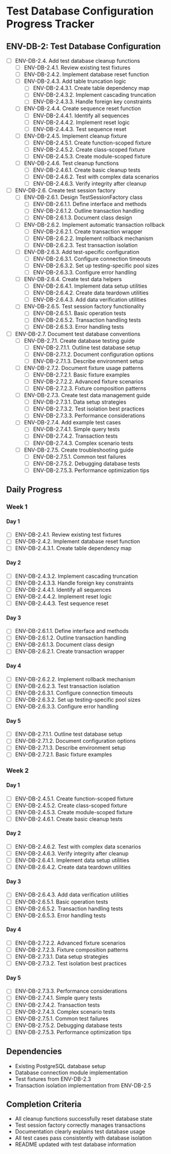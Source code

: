 # Test Database Configuration Progress Tracker

## ENV-DB-2: Test Database Configuration
- [ ] ENV-DB-2.4. Add test database cleanup functions
  - [ ] ENV-DB-2.4.1. Review existing test fixtures
  - [ ] ENV-DB-2.4.2. Implement database reset function
  - [ ] ENV-DB-2.4.3. Add table truncation logic
    - [ ] ENV-DB-2.4.3.1. Create table dependency map
    - [ ] ENV-DB-2.4.3.2. Implement cascading truncation
    - [ ] ENV-DB-2.4.3.3. Handle foreign key constraints
  - [ ] ENV-DB-2.4.4. Create sequence reset function
    - [ ] ENV-DB-2.4.4.1. Identify all sequences
    - [ ] ENV-DB-2.4.4.2. Implement reset logic
    - [ ] ENV-DB-2.4.4.3. Test sequence reset
  - [ ] ENV-DB-2.4.5. Implement cleanup fixture
    - [ ] ENV-DB-2.4.5.1. Create function-scoped fixture
    - [ ] ENV-DB-2.4.5.2. Create class-scoped fixture
    - [ ] ENV-DB-2.4.5.3. Create module-scoped fixture
  - [ ] ENV-DB-2.4.6. Test cleanup functions
    - [ ] ENV-DB-2.4.6.1. Create basic cleanup tests
    - [ ] ENV-DB-2.4.6.2. Test with complex data scenarios
    - [ ] ENV-DB-2.4.6.3. Verify integrity after cleanup

- [ ] ENV-DB-2.6. Create test session factory
  - [ ] ENV-DB-2.6.1. Design TestSessionFactory class
    - [ ] ENV-DB-2.6.1.1. Define interface and methods
    - [ ] ENV-DB-2.6.1.2. Outline transaction handling
    - [ ] ENV-DB-2.6.1.3. Document class design
  - [ ] ENV-DB-2.6.2. Implement automatic transaction rollback
    - [ ] ENV-DB-2.6.2.1. Create transaction wrapper
    - [ ] ENV-DB-2.6.2.2. Implement rollback mechanism
    - [ ] ENV-DB-2.6.2.3. Test transaction isolation
  - [ ] ENV-DB-2.6.3. Add test-specific configuration
    - [ ] ENV-DB-2.6.3.1. Configure connection timeouts
    - [ ] ENV-DB-2.6.3.2. Set up testing-specific pool sizes
    - [ ] ENV-DB-2.6.3.3. Configure error handling
  - [ ] ENV-DB-2.6.4. Create test data helpers
    - [ ] ENV-DB-2.6.4.1. Implement data setup utilities
    - [ ] ENV-DB-2.6.4.2. Create data teardown utilities
    - [ ] ENV-DB-2.6.4.3. Add data verification utilities
  - [ ] ENV-DB-2.6.5. Test session factory functionality
    - [ ] ENV-DB-2.6.5.1. Basic operation tests
    - [ ] ENV-DB-2.6.5.2. Transaction handling tests
    - [ ] ENV-DB-2.6.5.3. Error handling tests

- [ ] ENV-DB-2.7. Document test database conventions
  - [ ] ENV-DB-2.7.1. Create database testing guide
    - [ ] ENV-DB-2.7.1.1. Outline test database setup
    - [ ] ENV-DB-2.7.1.2. Document configuration options
    - [ ] ENV-DB-2.7.1.3. Describe environment setup
  - [ ] ENV-DB-2.7.2. Document fixture usage patterns
    - [ ] ENV-DB-2.7.2.1. Basic fixture examples
    - [ ] ENV-DB-2.7.2.2. Advanced fixture scenarios
    - [ ] ENV-DB-2.7.2.3. Fixture composition patterns
  - [ ] ENV-DB-2.7.3. Create test data management guide
    - [ ] ENV-DB-2.7.3.1. Data setup strategies
    - [ ] ENV-DB-2.7.3.2. Test isolation best practices
    - [ ] ENV-DB-2.7.3.3. Performance considerations
  - [ ] ENV-DB-2.7.4. Add example test cases
    - [ ] ENV-DB-2.7.4.1. Simple query tests
    - [ ] ENV-DB-2.7.4.2. Transaction tests
    - [ ] ENV-DB-2.7.4.3. Complex scenario tests
  - [ ] ENV-DB-2.7.5. Create troubleshooting guide
    - [ ] ENV-DB-2.7.5.1. Common test failures
    - [ ] ENV-DB-2.7.5.2. Debugging database tests
    - [ ] ENV-DB-2.7.5.3. Performance optimization tips

## Daily Progress
### Week 1
#### Day 1
- [ ] ENV-DB-2.4.1. Review existing test fixtures
- [ ] ENV-DB-2.4.2. Implement database reset function
- [ ] ENV-DB-2.4.3.1. Create table dependency map

#### Day 2
- [ ] ENV-DB-2.4.3.2. Implement cascading truncation
- [ ] ENV-DB-2.4.3.3. Handle foreign key constraints
- [ ] ENV-DB-2.4.4.1. Identify all sequences
- [ ] ENV-DB-2.4.4.2. Implement reset logic
- [ ] ENV-DB-2.4.4.3. Test sequence reset

#### Day 3
- [ ] ENV-DB-2.6.1.1. Define interface and methods
- [ ] ENV-DB-2.6.1.2. Outline transaction handling
- [ ] ENV-DB-2.6.1.3. Document class design
- [ ] ENV-DB-2.6.2.1. Create transaction wrapper

#### Day 4
- [ ] ENV-DB-2.6.2.2. Implement rollback mechanism
- [ ] ENV-DB-2.6.2.3. Test transaction isolation
- [ ] ENV-DB-2.6.3.1. Configure connection timeouts
- [ ] ENV-DB-2.6.3.2. Set up testing-specific pool sizes
- [ ] ENV-DB-2.6.3.3. Configure error handling

#### Day 5
- [ ] ENV-DB-2.7.1.1. Outline test database setup
- [ ] ENV-DB-2.7.1.2. Document configuration options
- [ ] ENV-DB-2.7.1.3. Describe environment setup
- [ ] ENV-DB-2.7.2.1. Basic fixture examples

### Week 2
#### Day 1
- [ ] ENV-DB-2.4.5.1. Create function-scoped fixture
- [ ] ENV-DB-2.4.5.2. Create class-scoped fixture
- [ ] ENV-DB-2.4.5.3. Create module-scoped fixture
- [ ] ENV-DB-2.4.6.1. Create basic cleanup tests

#### Day 2
- [ ] ENV-DB-2.4.6.2. Test with complex data scenarios
- [ ] ENV-DB-2.4.6.3. Verify integrity after cleanup
- [ ] ENV-DB-2.6.4.1. Implement data setup utilities
- [ ] ENV-DB-2.6.4.2. Create data teardown utilities

#### Day 3
- [ ] ENV-DB-2.6.4.3. Add data verification utilities
- [ ] ENV-DB-2.6.5.1. Basic operation tests
- [ ] ENV-DB-2.6.5.2. Transaction handling tests
- [ ] ENV-DB-2.6.5.3. Error handling tests

#### Day 4
- [ ] ENV-DB-2.7.2.2. Advanced fixture scenarios
- [ ] ENV-DB-2.7.2.3. Fixture composition patterns
- [ ] ENV-DB-2.7.3.1. Data setup strategies
- [ ] ENV-DB-2.7.3.2. Test isolation best practices

#### Day 5
- [ ] ENV-DB-2.7.3.3. Performance considerations
- [ ] ENV-DB-2.7.4.1. Simple query tests
- [ ] ENV-DB-2.7.4.2. Transaction tests
- [ ] ENV-DB-2.7.4.3. Complex scenario tests
- [ ] ENV-DB-2.7.5.1. Common test failures
- [ ] ENV-DB-2.7.5.2. Debugging database tests
- [ ] ENV-DB-2.7.5.3. Performance optimization tips

## Dependencies
- Existing PostgreSQL database setup
- Database connection module implementation
- Test fixtures from ENV-DB-2.3
- Transaction isolation implementation from ENV-DB-2.5

## Completion Criteria
- All cleanup functions successfully reset database state
- Test session factory correctly manages transactions
- Documentation clearly explains test database usage
- All test cases pass consistently with database isolation
- README updated with test database information